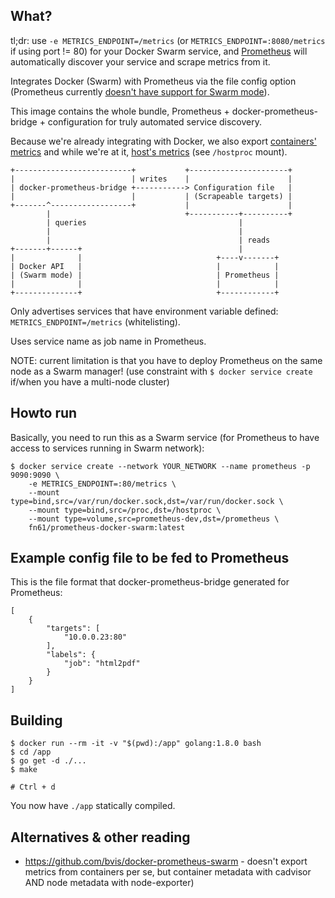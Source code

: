 What?
-----

tl;dr: use `-e METRICS_ENDPOINT=/metrics` (or `METRICS_ENDPOINT=:8080/metrics`
if using port != 80) for your Docker Swarm service, and
[Prometheus](https://prometheus.io/) will automatically discover your service
and scrape metrics from it.

Integrates Docker (Swarm) with Prometheus via the file config option
(Prometheus currently [doesn't have support for Swarm mode](https://github.com/prometheus/prometheus/issues/1766)).

This image contains the whole bundle, Prometheus + docker-prometheus-bridge +
configuration for truly automated service discovery.

Because we're already integrating with Docker, we also export
[containers' metrics](containermetrics.go) and while we're at it,
[host's metrics](hoststats.go) (see `/hostproc` mount).

```
+--------------------------+           +----------------------+
|                          | writes    |                      |
| docker-prometheus-bridge +-----------> Configuration file   |
|                          |           | (Scrapeable targets) |
+-------^------------------+           |                      |
        |                              +-----------+----------+
        | queries                                  |
        |                                          |
        |                                          | reads
+-------+------+                                   |
|              |                              +----v-------+
| Docker API   |                              |            |
| (Swarm mode) |                              | Prometheus |
|              |                              |            |
+--------------+                              +------------+
```

Only advertises services that have environment variable defined: `METRICS_ENDPOINT=/metrics` (whitelisting).

Uses service name as job name in Prometheus.

NOTE: current limitation is that you have to deploy Prometheus on the same node as a Swarm manager!
(use constraint with `$ docker service create` if/when you have a multi-node cluster)


Howto run
---------

Basically, you need to run this as a Swarm service (for Prometheus to have access to services running in Swarm network):

```
$ docker service create --network YOUR_NETWORK --name prometheus -p 9090:9090 \
	-e METRICS_ENDPOINT=:80/metrics \
	--mount type=bind,src=/var/run/docker.sock,dst=/var/run/docker.sock \
	--mount type=bind,src=/proc,dst=/hostproc \
	--mount type=volume,src=prometheus-dev,dst=/prometheus \
	fn61/prometheus-docker-swarm:latest
```


Example config file to be fed to Prometheus
-------------------------------------------

This is the file format that docker-prometheus-bridge generated for Prometheus:

```
[
	{
		"targets": [
			"10.0.0.23:80"
		],
		"labels": {
			"job": "html2pdf"
		}
	}
]
```


Building
--------

```
$ docker run --rm -it -v "$(pwd):/app" golang:1.8.0 bash
$ cd /app
$ go get -d ./...
$ make

# Ctrl + d
```

You now have `./app` statically compiled.


Alternatives & other reading
----------------------------

- https://github.com/bvis/docker-prometheus-swarm - doesn't export metrics from containers per se,
  but container metadata with cadvisor AND node metadata with node-exporter)
